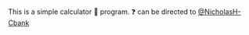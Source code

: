 This is a simple calculator :abacus: program. :question: can be directed to [@NicholasH-Cbank](https://github.com/NicholasH-Cbank)

